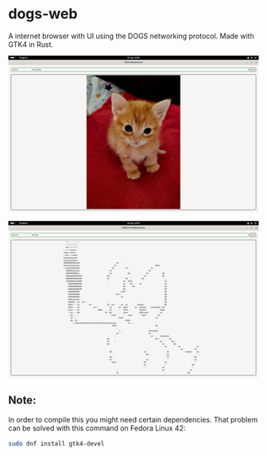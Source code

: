 # dogs-web
A internet browser with UI using the DOGS networking protocol. Made with GTK4 in Rust.

![A image that the client has recieved from a server of a orange kitten looking at the camera while sitting on a red blanket. The kitten is named cheddar, the "Path" field in the client says "cheddar"](cheddar_as_image_example.png)

![A fluffy character smoking a blunt sent through this project's browser in text-art form](blunt_sent_through_dogs.png)

## Note:
In order to compile this you might need certain dependencies.
That problem can be solved with this command on Fedora Linux 42:
```sh
sudo dnf install gtk4-devel
```
